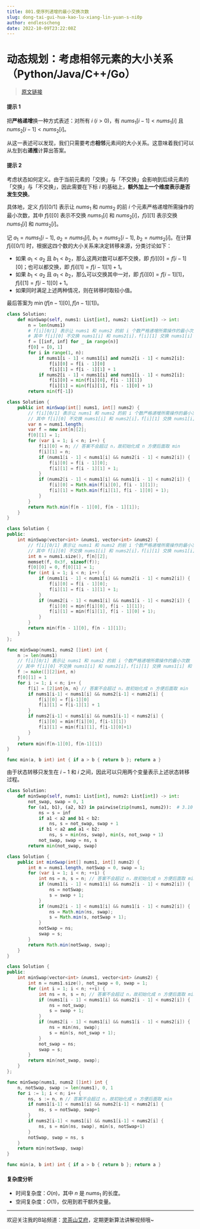```yaml
---
title: 801.使序列递增的最小交换次数
slug: dong-tai-gui-hua-kao-lu-xiang-lin-yuan-s-ni0p
author: endlesscheng
date: 2022-10-09T23:22:08Z
---
```

# 动态规划：考虑相邻元素的大小关系（Python/Java/C++/Go）
 
> [原文链接](https://leetcode.cn/problems/minimum-swaps-to-make-sequences-increasing/solution/dong-tai-gui-hua-kao-lu-xiang-lin-yuan-s-ni0p)
#### 提示 1

把**严格递增**换一种方式表述：对所有 $i\ (i>0)$，有 $\textit{nums}_1[i-1]<\textit{nums}_1[i]$ 且 $\textit{nums}_2[i-1]<\textit{nums}_2[i]$。

从这一表述可以发现，我们只需要考虑**相邻**元素间的大小关系。这意味着我们可以从左到右**递推**计算出答案。

#### 提示 2

考虑状态如何定义。由于当前元素的「交换」与「不交换」会影响到后续元素的「交换」与「不交换」，因此需要在下标 $i$ 的基础上，**额外加上一个维度表示是否发生交换**。

具体地，定义 $f[i][0/1]$ 表示让 $\textit{nums}_1$ 和 $\textit{nums}_2$ 的前 $i$ 个元素严格递增所需操作的最小次数，其中 $f[i][0]$ 表示不交换 $\textit{nums}_1[i]$ 和 $\textit{nums}_2[i]$，$f[i][1]$ 表示交换 $\textit{nums}_1[i]$ 和 $\textit{nums}_2[i]$。

记 $a_1=\textit{nums}_1[i-1],\ a_2=\textit{nums}_1[i],\ b_1=\textit{nums}_2[i-1],\ b_2=\textit{nums}_2[i]$。在计算 $f[i][0/1]$ 时，根据这四个数的大小关系来决定转移来源，分类讨论如下：

- 如果 $a_1 < a_2$ 且 $b_1 < b_2$，那么这两对数可以都不交换，即 $f[i][0] = f[i-1][0]$；也可以都交换，即 $f[i][1] = f[i-1][1] + 1$。
- 如果 $b_1 < a_2$ 且 $a_1 < b_2$，那么可以交换其中一对，即 $f[i][0] = f[i-1][1]$，$f[i][1] = f[i-1][0] + 1$。
- 如果同时满足上述两种情况，则在转移时取较小值。

最后答案为 $\min(f[n-1][0], f[n-1][1])$。

```py [sol1-Python3]
class Solution:
    def minSwap(self, nums1: List[int], nums2: List[int]) -> int:
        n = len(nums1)
        # f[i][0/1] 表示让 nums1 和 nums2 的前 i 个数严格递增所需操作的最小次数
        # 其中 f[i][0] 不交换 nums1[i] 和 nums2[i]，f[i][1] 交换 nums1[i] 和 nums2[i]
        f = [[inf, inf] for _ in range(n)]
        f[0] = [0, 1]
        for i in range(1, n):
            if nums1[i - 1] < nums1[i] and nums2[i - 1] < nums2[i]:
                f[i][0] = f[i - 1][0]
                f[i][1] = f[i - 1][1] + 1
            if nums2[i - 1] < nums1[i] and nums1[i - 1] < nums2[i]:
                f[i][0] = min(f[i][0], f[i - 1][1])
                f[i][1] = min(f[i][1], f[i - 1][0] + 1)
        return min(f[-1])
```

```java [sol1-Java]
class Solution {
    public int minSwap(int[] nums1, int[] nums2) {
        // f[i][0/1] 表示让 nums1 和 nums2 的前 i 个数严格递增所需操作的最小次数
        // 其中 f[i][0] 不交换 nums1[i] 和 nums2[i]，f[i][1] 交换 nums1[i] 和 nums2[i]
        var n = nums1.length;
        var f = new int[n][2];
        f[0][1] = 1;
        for (var i = 1; i < n; i++) {
            f[i][0] = n; // 答案不会超过 n，故初始化成 n 方便后面取 min
            f[i][1] = n;
            if (nums1[i - 1] < nums1[i] && nums2[i - 1] < nums2[i]) {
                f[i][0] = f[i - 1][0];
                f[i][1] = f[i - 1][1] + 1;
            }
            if (nums2[i - 1] < nums1[i] && nums1[i - 1] < nums2[i]) {
                f[i][0] = Math.min(f[i][0], f[i - 1][1]);
                f[i][1] = Math.min(f[i][1], f[i - 1][0] + 1);
            }
        }
        return Math.min(f[n - 1][0], f[n - 1][1]);
    }
}
```

```cpp [sol1-C++]
class Solution {
public:
    int minSwap(vector<int> &nums1, vector<int> &nums2) {
        // f[i][0/1] 表示让 nums1 和 nums2 的前 i 个数严格递增所需操作的最小次数
        // 其中 f[i][0] 不交换 nums1[i] 和 nums2[i]，f[i][1] 交换 nums1[i] 和 nums2[i]
        int n = nums1.size(), f[n][2];
        memset(f, 0x3f, sizeof(f));
        f[0][0] = 0, f[0][1] = 1;
        for (int i = 1; i < n; i++) {
            if (nums1[i - 1] < nums1[i] && nums2[i - 1] < nums2[i]) {
                f[i][0] = f[i - 1][0];
                f[i][1] = f[i - 1][1] + 1;
            }
            if (nums2[i - 1] < nums1[i] && nums1[i - 1] < nums2[i]) {
                f[i][0] = min(f[i][0], f[i - 1][1]);
                f[i][1] = min(f[i][1], f[i - 1][0] + 1);
            }
        }
        return min(f[n - 1][0], f[n - 1][1]);
    }
};
```

```go [sol1-Go]
func minSwap(nums1, nums2 []int) int {
	n := len(nums1)
	// f[i][0/1] 表示让 nums1 和 nums2 的前 i 个数严格递增所需操作的最小次数
	// 其中 f[i][0] 不交换 nums1[i] 和 nums2[i]，f[i][1] 交换 nums1[i] 和 nums2[i]
	f := make([][2]int, n)
	f[0][1] = 1
	for i := 1; i < n; i++ {
		f[i] = [2]int{n, n} // 答案不会超过 n，故初始化成 n 方便后面取 min
		if nums1[i-1] < nums1[i] && nums2[i-1] < nums2[i] {
			f[i][0] = f[i-1][0]
			f[i][1] = f[i-1][1] + 1
		}
		if nums2[i-1] < nums1[i] && nums1[i-1] < nums2[i] {
			f[i][0] = min(f[i][0], f[i-1][1])
			f[i][1] = min(f[i][1], f[i-1][0]+1)
		}
	}
	return min(f[n-1][0], f[n-1][1])
}

func min(a, b int) int { if a > b { return b }; return a }
```

由于状态转移只发生在 $i-1$ 和 $i$ 之间，因此可以只用两个变量表示上述状态转移过程。

```py [sol2-Python3]
class Solution:
    def minSwap(self, nums1: List[int], nums2: List[int]) -> int:
        not_swap, swap = 0, 1
        for (a1, b1), (a2, b2) in pairwise(zip(nums1, nums2)):  # 3.10 from itertools import pairwise
            ns = s = inf
            if a1 < a2 and b1 < b2:
                ns, s = not_swap, swap + 1
            if b1 < a2 and a1 < b2:
                ns, s = min(ns, swap), min(s, not_swap + 1)
            not_swap, swap = ns, s
        return min(not_swap, swap)
```

```java [sol2-Java]
class Solution {
    public int minSwap(int[] nums1, int[] nums2) {
        int n = nums1.length, notSwap = 0, swap = 1;
        for (var i = 1; i < n; ++i) {
            int ns = n, s = n; // 答案不会超过 n，故初始化成 n 方便后面取 min
            if (nums1[i - 1] < nums1[i] && nums2[i - 1] < nums2[i]) {
                ns = notSwap;
                s = swap + 1;
            }
            if (nums2[i - 1] < nums1[i] && nums1[i - 1] < nums2[i]) {
                ns = Math.min(ns, swap);
                s = Math.min(s, notSwap + 1);
            }
            notSwap = ns;
            swap = s;
        }
        return Math.min(notSwap, swap);
    }
}
```

```cpp [sol2-C++]
class Solution {
public:
    int minSwap(vector<int> &nums1, vector<int> &nums2) {
        int n = nums1.size(), not_swap = 0, swap = 1;
        for (int i = 1; i < n; ++i) {
            int ns = n, s = n; // 答案不会超过 n，故初始化成 n 方便后面取 min
            if (nums1[i - 1] < nums1[i] && nums2[i - 1] < nums2[i]) {
                ns = not_swap;
                s = swap + 1;
            }
            if (nums2[i - 1] < nums1[i] && nums1[i - 1] < nums2[i]) {
                ns = min(ns, swap);
                s = min(s, not_swap + 1);
            }
            not_swap = ns;
            swap = s;
        }
        return min(not_swap, swap);
    }
};
```

```go [sol2-Go]
func minSwap(nums1, nums2 []int) int {
	n, notSwap, swap := len(nums1), 0, 1
	for i := 1; i < n; i++ {
		ns, s := n, n // 答案不会超过 n，故初始化成 n 方便后面取 min
		if nums1[i-1] < nums1[i] && nums2[i-1] < nums2[i] {
			ns, s = notSwap, swap+1
		}
		if nums2[i-1] < nums1[i] && nums1[i-1] < nums2[i] {
			ns, s = min(ns, swap), min(s, notSwap+1)
		}
		notSwap, swap = ns, s
	}
	return min(notSwap, swap)
}

func min(a, b int) int { if a > b { return b }; return a }
```

#### 复杂度分析

- 时间复杂度：$O(n)$，其中 $n$ 是 $\textit{nums}_1$ 的长度。
- 空间复杂度：$O(1)$，仅用到若干额外变量。

---

欢迎关注我的B站频道：[灵茶山艾府](https://space.bilibili.com/206214)，定期更新算法讲解视频哦~

